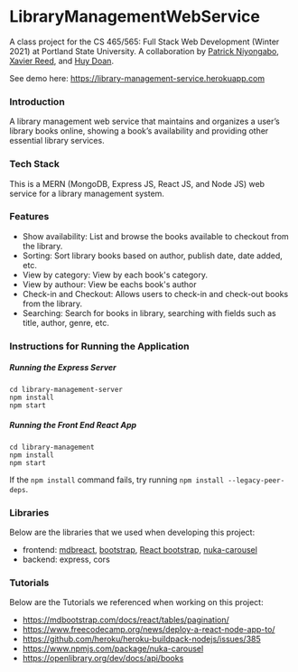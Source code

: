 # LibraryManagementWebService

A class project for the CS 465/565: Full Stack Web Development (Winter 2021) at Portland State University. A collaboration by [Patrick Niyongabo](https://github.com/pniyongabo), [Xavier Reed](https://github.com/reedx8), and [Huy Doan](https://github.com/huy26).

See demo here: https://library-management-service.herokuapp.com

### Introduction

A library management web service that maintains and organizes a user’s library books online, showing a book’s availability and providing other essential library services. 

### Tech Stack

This is a MERN (MongoDB, Express JS, React JS, and Node JS) web service for a library management system.

### Features
* Show availability: List and browse the books available to checkout from the library.
* Sorting:  Sort library books based on author, publish date, date added, etc.
* View by category: View by each book's category.
* View by authour: View be eachs book's author
* Check-in and Checkout: Allows users to check-in and check-out books from the library.
* Searching:  Search for books in library, searching with fields such as title, author, genre, etc.
  

### Instructions for Running the Application

##### Running the Express Server

```
cd library-management-server
npm install
npm start
```

##### Running the Front End React App

```
cd library-management
npm install
npm start
```
If the `npm install` command fails, try running `npm install --legacy-peer-deps`.

### Libraries
Below are the libraries that we used when developing this project:
* frontend: [mdbreact](https://www.npmjs.com/package/mdbreact), [bootstrap](https://getbootstrap.com/), [React bootstrap](https://react-bootstrap.github.io), [nuka-carousel](https://www.npmjs.com/package/nuka-carousel)
* backend: express, cors

### Tutorials
Below are the Tutorials we referenced when working on this project:
* https://mdbootstrap.com/docs/react/tables/pagination/
* https://www.freecodecamp.org/news/deploy-a-react-node-app-to/
* https://github.com/heroku/heroku-buildpack-nodejs/issues/385
* https://www.npmjs.com/package/nuka-carousel
* https://openlibrary.org/dev/docs/api/books










